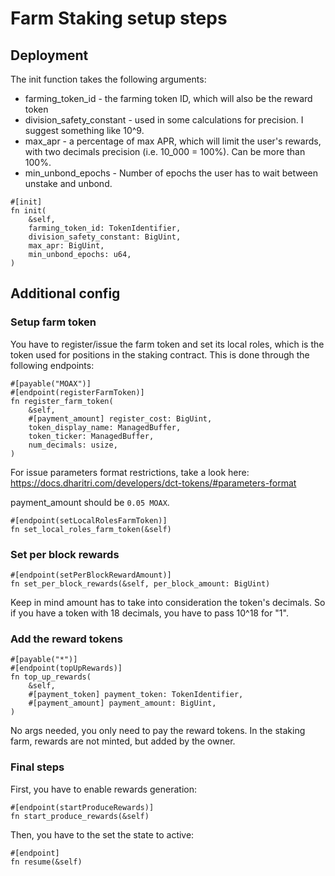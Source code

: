 # Farm Staking setup steps

## Deployment

The init function takes the following arguments:
- farming_token_id - the farming token ID, which will also be the reward token
- division_safety_constant - used in some calculations for precision. I suggest something like 10^9.
- max_apr - a percentage of max APR, which will limit the user's rewards, with two decimals precision (i.e. 10_000 = 100%). Can be more than 100%.
- min_unbond_epochs - Number of epochs the user has to wait between unstake and unbond.
```
#[init]
fn init(
    &self,
    farming_token_id: TokenIdentifier,
    division_safety_constant: BigUint,
    max_apr: BigUint,
    min_unbond_epochs: u64,
)
```

## Additional config

### Setup farm token

You have to register/issue the farm token and set its local roles, which is the token used for positions in the staking contract. This is done through the following endpoints:

```
#[payable("MOAX")]
#[endpoint(registerFarmToken)]
fn register_farm_token(
    &self,
    #[payment_amount] register_cost: BigUint,
    token_display_name: ManagedBuffer,
    token_ticker: ManagedBuffer,
    num_decimals: usize,
)
```

For issue parameters format restrictions, take a look here: https://docs.dharitri.com/developers/dct-tokens/#parameters-format

payment_amount should be `0.05 MOAX`.

```
#[endpoint(setLocalRolesFarmToken)]
fn set_local_roles_farm_token(&self)
```

### Set per block rewards

```
#[endpoint(setPerBlockRewardAmount)]
fn set_per_block_rewards(&self, per_block_amount: BigUint)
```

Keep in mind amount has to take into consideration the token's decimals. So if you have a token with 18 decimals, you have to pass 10^18 for "1".

### Add the reward tokens

```
#[payable("*")]
#[endpoint(topUpRewards)]
fn top_up_rewards(
    &self,
    #[payment_token] payment_token: TokenIdentifier,
    #[payment_amount] payment_amount: BigUint,
)
```

No args needed, you only need to pay the reward tokens. In the staking farm, rewards are not minted, but added by the owner.

### Final steps

First, you have to enable rewards generation:

```
#[endpoint(startProduceRewards)]
fn start_produce_rewards(&self)
```

Then, you have to the set the state to active:

```
#[endpoint]
fn resume(&self)
```
